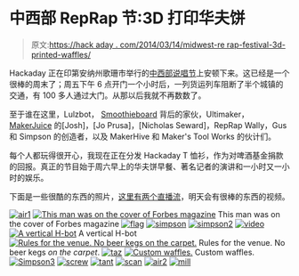 # 中西部 RepRap 节:3D 打印华夫饼

> 原文:[https://hack aday . com/2014/03/14/midwest-re rap-festival-3d-printed-waffles/](https://hackaday.com/2014/03/14/midwest-reprap-festival-3d-printed-waffles/)

Hackaday 正在印第安纳州歌珊市举行的[中西部说唱节](http://midwestreprapfest.org/)上安顿下来。这已经是一个很棒的周末了；周五下午 6 点开门一个小时后，一列货运列车阻断了半个城镇的交通，有 100 多人通过大门。从那以后我就不再数数了。

至于谁在这里，Lulzbot， [Smoothieboard](http://hackaday.com/2013/09/30/smoothieboard-the-be-all-end-all-cnc-controller/) 背后的家伙，Ultimaker， [MakerJuice](http://makerjuice.com/) 的[Josh]，[Jo Prusa]，[Nicholas Seward]，RepRap Wally，Gus 和 Simpson 的创造者，以及 MakerHive 和 Maker's Tool Works 的伙计们。

每个人都玩得很开心，我现在正在分发 Hackaday T 恤衫，作为对啤酒基金捐款的回报。真正的节目始于周六早上的华夫饼早餐、著名记者的演讲和一小时又一小时的娱乐。

下面是一些很酷的东西的照片，[这里有两个直播流](http://midwestreprapfest.org/wordpress/?page_id=8)，明天会有很棒的东西的视频。

 [![air1](../Images/f066e950cac4edcd3be80b489514443c.png "air1")](https://hackaday.com/2014/03/14/midwest-reprap-festival-3d-printed-waffles/air1/)  [![This man was on the cover of Forbes magazine](../Images/cdd0fdd74e912432bb35bfedbaa61752.png "prusa")](https://hackaday.com/2014/03/14/midwest-reprap-festival-3d-printed-waffles/prusa-7/) This man was on the cover of Forbes magazine [![flag](../Images/e3f8c8f7cf71ec88454ffec28928fc47.png "flag")](https://hackaday.com/2014/03/14/midwest-reprap-festival-3d-printed-waffles/flag/)  [![simpson](../Images/e05786fb0a527faebdaa76697d67ce88.png "simpson")](https://hackaday.com/2014/03/14/midwest-reprap-festival-3d-printed-waffles/simpson/)  [![simpson2](../Images/8119080b7d1ec3f7a604bb8376588d79.png "simpson2")](https://hackaday.com/2014/03/14/midwest-reprap-festival-3d-printed-waffles/simpson2/)  [![video](../Images/2d0da7ab3dcf04919e10b82ce437a1d0.png "video")](https://hackaday.com/2014/03/14/midwest-reprap-festival-3d-printed-waffles/video-6/)  [![A vertical H-bot](../Images/cfe69a79f565b2e917b2336098338513.png "vertH")](https://hackaday.com/2014/03/14/midwest-reprap-festival-3d-printed-waffles/verth/) A vertical H-bot [![Rules for the venue. No beer kegs *on the carpet*.](../Images/14556fbdc1feab8cf398764e6dfc77be.png "kegs")](https://hackaday.com/2014/03/14/midwest-reprap-festival-3d-printed-waffles/kegs/) Rules for the venue. No beer kegs *on the carpet*. [![taz](../Images/dc1a574ffd3902ad9922416e688d89b5.png "taz")](https://hackaday.com/2014/03/14/midwest-reprap-festival-3d-printed-waffles/taz/)  [![Custom waffles.](../Images/5243cb54703b8352e788ac68259e0f4a.png "waffle")](https://hackaday.com/2014/03/14/midwest-reprap-festival-3d-printed-waffles/waffle-2/) Custom waffles. [![Simpson3](../Images/a41c4c0713713e8c8be80425fba931b1.png "Simpson3")](https://hackaday.com/2014/03/14/midwest-reprap-festival-3d-printed-waffles/simpson3/)  [![screw](../Images/f4055ad7da2c2bd3f3ad67a3fed72118.png "screw")](https://hackaday.com/2014/03/14/midwest-reprap-festival-3d-printed-waffles/screw-2/)  [![tant](../Images/2ccfbb028068311316d8b47444842b8c.png "tant")](https://hackaday.com/2014/03/14/midwest-reprap-festival-3d-printed-waffles/tant/)  [![scan](../Images/5046553e9f6c9a9717e910d0ff5546d0.png "scan")](https://hackaday.com/2014/03/14/midwest-reprap-festival-3d-printed-waffles/scan-2/)  [![air2](../Images/e5cfaf43e7c87994a71ee66d3d55a51d.png "air2")](https://hackaday.com/2014/03/14/midwest-reprap-festival-3d-printed-waffles/air2/)  [![mill](../Images/2766ecd1cf4af17b894a610d5dba10f4.png "mill")](https://hackaday.com/2014/03/14/midwest-reprap-festival-3d-printed-waffles/mill-6/)
